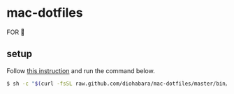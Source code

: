 # mac-dotfiles
FOR 🍎

## setup

Follow [this instruction](https://scrapbox.io/xeqilum/GitHub%E3%81%A7username%E3%81%A8password%E3%82%92%E7%99%BB%E9%8C%B2) and run the command below.

```sh
$ sh -c "$(curl -fsSL raw.github.com/diohabara/mac-dotfiles/master/bin/setup)"
```
